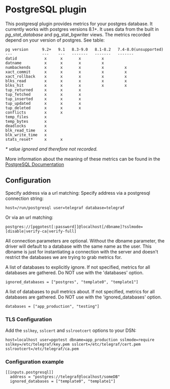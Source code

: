 # PostgreSQL plugin

This postgresql plugin provides metrics for your postgres database. It currently works with postgres versions 8.1+. It uses data from the built in _pg_stat_database_ and pg_stat_bgwriter views. The metrics recorded depend on your version of postgres. See table:
```
pg version      9.2+   9.1   8.3-9.0   8.1-8.2   7.4-8.0(unsupported)
---             ---    ---   -------   -------   -------
datid            x      x       x         x
datname          x      x       x         x
numbackends      x      x       x         x         x
xact_commit      x      x       x         x         x
xact_rollback    x      x       x         x         x
blks_read        x      x       x         x         x
blks_hit         x      x       x         x         x
tup_returned     x      x       x
tup_fetched      x      x       x
tup_inserted     x      x       x
tup_updated      x      x       x
tup_deleted      x      x       x
conflicts        x      x
temp_files       x
temp_bytes       x
deadlocks        x
blk_read_time    x
blk_write_time   x
stats_reset*     x      x
```

_* value ignored and therefore not recorded._


More information about the meaning of these metrics can be found in the [PostgreSQL Documentation](http://www.postgresql.org/docs/9.2/static/monitoring-stats.html#PG-STAT-DATABASE-VIEW)

## Configuration
Specify address via a url matching:
Specify address via a postgresql connection string:

  `host=/run/postgresql user=telegraf database=telegraf`
  
Or via an url matching:

  `postgres://[pqgotest[:password]]@localhost[/dbname]?sslmode=[disable|verify-ca|verify-full]`

All connection parameters are optional. Without the dbname parameter, the driver will default to a database with the same name as the user. This dbname is just for instantiating a connection with the server and doesn't restrict the databases we are trying to grab metrics for.

A  list of databases to explicitly ignore.  If not specified, metrics for all databases are gathered.  Do NOT use with the 'databases' option.

  `ignored_databases = ["postgres", "template0", "template1"]`

A list of databases to pull metrics about. If not specified, metrics for all databases are gathered.  Do NOT use with the 'ignored_databases' option.

  `databases = ["app_production", "testing"]`

### TLS Configuration

Add the `sslkey`, `sslcert` and `sslrootcert` options to your DSN:
```
host=localhost user=pgotest dbname=app_production sslmode=require sslkey=/etc/telegraf/key.pem sslcert=/etc/telegraf/cert.pem sslrootcert=/etc/telegraf/ca.pem
```

### Configuration example
```
[[inputs.postgresql]]
  address = "postgres://telegraf@localhost/someDB"
  ignored_databases = ["template0", "template1"]
```
